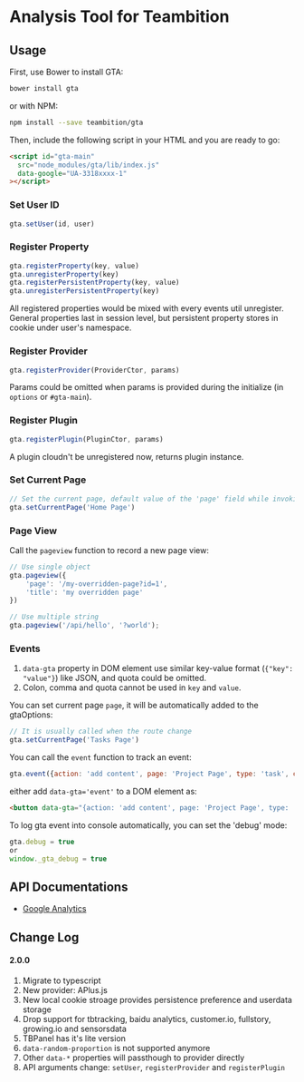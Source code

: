 # Analysis Tool for Teambition

## Usage

First, use Bower to install GTA:

```bash
bower install gta
```

or with NPM:

```bash
npm install --save teambition/gta
```

Then, include the following script in your HTML and you are ready to go:

```html
<script id="gta-main"
  src="node_modules/gta/lib/index.js"
  data-google="UA-3318xxxx-1"
></script>
```

### Set User ID
```js
gta.setUser(id, user)
```

### Register Property
```js
gta.registerProperty(key, value)
gta.unregisterProperty(key)
gta.registerPersistentProperty(key, value)
gta.unregisterPersistentProperty(key)
```
All registered properties would be mixed with every events util unregister.
General properties last in session level, but persistent property stores in cookie under user's namespace.

### Register Provider
```js
gta.registerProvider(ProviderCtor, params)
```
Params could be omitted when params is provided during the initialize (in `options` or `#gta-main`).

### Register Plugin
```js
gta.registerPlugin(PluginCtor, params)
```
A plugin cloudn't be unregistered now, returns plugin instance.

### Set Current Page
```js
// Set the current page, default value of the 'page' field while invoking gta.events(gtaOptions)
gta.setCurrentPage('Home Page')
```

### Page View

Call the `pageview` function to record a new page view:
```js
// Use single object
gta.pageview({
    'page': '/my-overridden-page?id=1',
    'title': 'my overridden page'
})

// Use multiple string
gta.pageview('/api/hello', '?world');
```

### Events
1. `data-gta` property in DOM element use similar key-value format (`{"key": "value"}`) like JSON, and quota could be omitted.
2.  Colon, comma and quota cannot be used in `key` and `value`.

You can set current page `page`, it will be automatically added to the gtaOptions:
```js
// It is usually called when the route change
gta.setCurrentPage('Tasks Page')
```

You can call the `event` function to track an event:
```js
gta.event({action: 'add content', page: 'Project Page', type: 'task', control: 'tasks layout', method: 'double-click'})
```

either add `data-gta='event'` to a DOM element as:
```html
<button data-gta="{action: 'add content', page: 'Project Page', type: 'task', control: 'tasks layout', method: 'double-click'}">click</button>
```

To log gta event into console automatically, you can set the 'debug' mode:
```js
gta.debug = true
or
window._gta_debug = true
```
## API Documentations
* [Google Analytics](https://developers.google.com/analytics/devguides/collection/analyticsjs/)

## Change Log
#### 2.0.0
1. Migrate to typescript
2. New provider: APlus.js
3. New local cookie stroage provides persistence preference and userdata storage
4. Drop support for tbtracking, baidu analytics, customer.io, fullstory, growing.io and sensorsdata
5. TBPanel has it's lite version
6. `data-random-proportion` is not supported anymore
7. Other `data-*` properties will passthough to provider directly
8. API arguments change: `setUser`, `registerProvider` and `registerPlugin`
